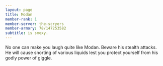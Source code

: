 ```yaml
---
layout: page
title: Modan
member-rank: 1
member-server: the-scryers
member-armory: 78/147253582
subtitle: is smexy.
---
```


No one can make you laugh quite like Modan.  Beware his stealth attacks.  He will cause snorting of various liquids lest you protect yourself from his godly power of giggle.
